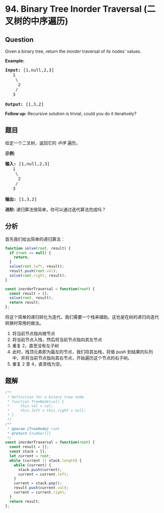 # 94. Binary Tree Inorder Traversal (二叉树的中序遍历)

## Question

Given a binary tree, return the _inorder_ traversal of its nodes' values.

**Example:**

<pre><strong>Input:</strong> [1,null,2,3]
   1
    \
     2
    /
   3

<strong>Output:</strong> [1,3,2]</pre>

**Follow up:** Recursive solution is trivial, could you do it iteratively?

## 题目

给定一个二叉树，返回它的 _中序_ 遍历。

**示例:**

<pre><strong>输入:</strong> [1,null,2,3]
   1
    \
     2
    /
   3

<strong>输出:</strong> [1,3,2]</pre>

**进阶:** 递归算法很简单，你可以通过迭代算法完成吗？

## 分析

首先我们给出简单的递归算法：

```javascript
function solve(root, result) {
  if (root == null) {
    return;
  }
  solve(root.left, result);
  result.push(root.val);
  solve(root.right, result);
}

const inorderTraversal = function(root) {
  const result = [];
  solve(root, result);
  return result;
};
```

将这个简单的递归转化为迭代，我们需要一个栈来辅助。这也是在树的递归向迭代转换时常用的做法。

1. 将当前节点指向根节点
2. 将当前节点入栈，然后将当前节点指向其左节点
3. 重复 2，直至没有左子树
4. 此时，栈顶元素即为最左的节点，我们将其出栈，将值 push 到结果的队列中，并将当前节点指向其右节点，开始遍历这个节点的右子树。
5. 重复 2 至 4，直至栈为空。

## 题解

```javascript
/**
 * Definition for a binary tree node.
 * function TreeNode(val) {
 *     this.val = val;
 *     this.left = this.right = null;
 * }
 */
/**
 * @param {TreeNode} root
 * @return {number[]}
 */
const inorderTraversal = function(root) {
  const result = [];
  const stack = [];
  let current = root;
  while (current || stack.length) {
    while (current) {
      stack.push(current);
      current = current.left;
    }
    current = stack.pop();
    result.push(current.val);
    current = current.right;
  }
  return result;
};
```
